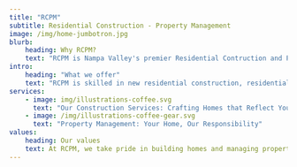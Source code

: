 ```yaml
---
title: "RCPM"
subtitle: Residential Construction - Property Management
image: /img/home-jumbotron.jpg
blurb:
    heading: Why RCPM?
    text: "RCPM is Nampa Valley's premier Residential Contruction and Property Management Company."
intro:
    heading: "What we offer"
    text: "RCPM is skilled in new residential construction, residential remodeling, and property management."
services:
    - image: img/illustrations-coffee.svg
      text: "Our Construction Services: Crafting Homes that Reflect Your Vision"
    - image: /img/illustrations-coffee-gear.svg
      text: "Property Management: Your Home, Our Responsibility"
values:
    heading: Our values
    text: At RCPM, we take pride in building homes and managing properties with passion and precision. Let us be your partner in creating a living space that reflects your aspirations and values. Contact us today to start your journey toward a home that exceeds your expectations.
---
```


